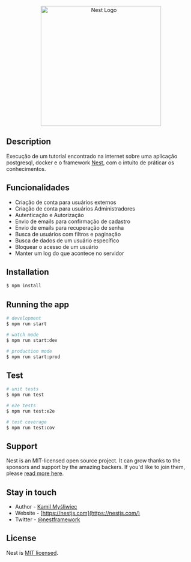 <p align="center">
  <a href="http://nestjs.com/" target="blank"><img src="https://nestjs.com/img/logo_text.svg" width="320" alt="Nest Logo" /></a>
</p>

[circleci-image]: https://img.shields.io/circleci/build/github/nestjs/nest/master?token=abc123def456
[circleci-url]: https://circleci.com/gh/nestjs/nest

## Description
Execução  de um tutorial encontrado na internet sobre uma aplicação postgresql, docker e o framework [Nest](https://nestjs.com), com o intuito de práticar os conhecimentos.

## Funcionalidades
- Criação de conta para usuários externos
- Criação de conta para usuários Administradores
- Autenticação e Autorização
- Envio de emails para confirmação de cadastro
- Envio de emails para recuperação de senha
- Busca de usuários com filtros e paginação
- Busca de dados de um usuário específico
- Bloquear o acesso de um usuário
- Manter um log do que acontece no servidor


## Installation

```bash
$ npm install
```

## Running the app

```bash
# development
$ npm run start

# watch mode
$ npm run start:dev

# production mode
$ npm run start:prod
```

## Test

```bash
# unit tests
$ npm run test

# e2e tests
$ npm run test:e2e

# test coverage
$ npm run test:cov
```

## Support

Nest is an MIT-licensed open source project. It can grow thanks to the sponsors and support by the amazing backers. If you'd like to join them, please [read more here](https://docs.nestjs.com/support).

## Stay in touch

- Author - [Kamil Myśliwiec](https://kamilmysliwiec.com)
- Website - [https://nestjs.com](https://nestjs.com/)
- Twitter - [@nestframework](https://twitter.com/nestframework)

## License

Nest is [MIT licensed](LICENSE).
